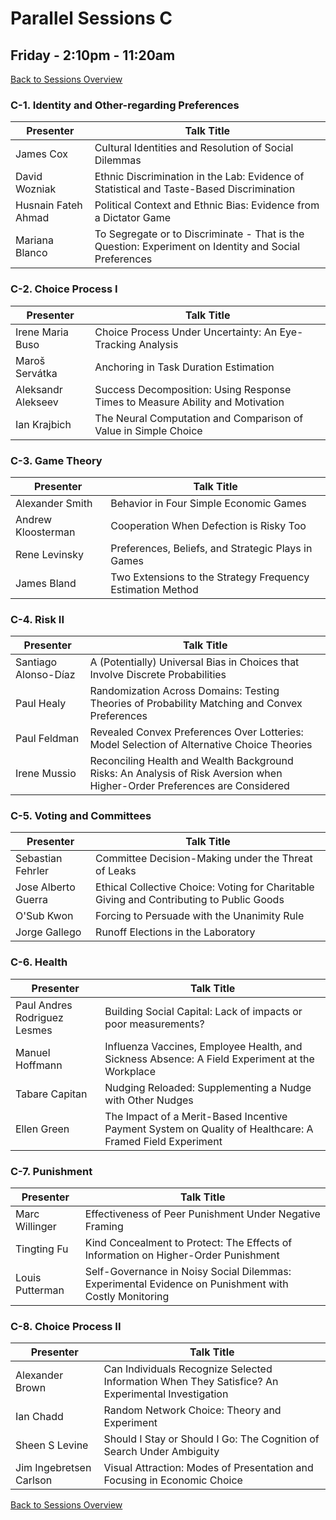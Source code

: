 # Parallel Sessions C
## Friday - 2:10pm - 11:20am
[Back to Sessions Overview](README.md)

### **C-1. Identity and Other-regarding Preferences**

Presenter     | Talk Title
--------------|------------
James Cox | Cultural Identities and Resolution of Social Dilemmas
David Wozniak | Ethnic Discrimination in the Lab: Evidence of Statistical and Taste-Based Discrimination
Husnain Fateh Ahmad |	Political Context and Ethnic Bias: Evidence from a Dictator Game
Mariana Blanco | To Segregate or to Discriminate - That is the Question: Experiment on Identity and Social Preferences

### **C-2. Choice Process I**

Presenter     | Talk Title
--------------|------------
Irene Maria Buso | Choice Process Under Uncertainty: An Eye-Tracking Analysis
Maroš Servátka | Anchoring in Task Duration Estimation
Aleksandr Alekseev | Success Decomposition: Using Response Times to Measure Ability and Motivation
Ian Krajbich | The Neural Computation and Comparison of Value in Simple Choice

### **C-3. Game Theory**

Presenter     | Talk Title
--------------|------------
Alexander Smith |	Behavior in Four Simple Economic Games
Andrew Kloosterman |	Cooperation When Defection is Risky Too
Rene Levinsky |	Preferences, Beliefs, and Strategic Plays in Games
James Bland |	Two Extensions to the Strategy Frequency Estimation Method


### **C-4. Risk II**

Presenter     | Talk Title
--------------|------------
Santiago Alonso-Díaz |	A (Potentially) Universal Bias in Choices that Involve Discrete Probabilities
Paul Healy |	Randomization Across Domains: Testing Theories of Probability Matching and Convex Preferences
Paul Feldman |	Revealed Convex Preferences Over Lotteries: Model Selection of Alternative Choice Theories
Irene Mussio |	Reconciling Health and Wealth Background Risks: An Analysis of Risk Aversion when Higher-Order Preferences are Considered


### **C-5. Voting and Committees**

Presenter     | Talk Title
--------------|------------
Sebastian Fehrler |	Committee Decision-Making under the Threat of Leaks
Jose Alberto Guerra |	Ethical Collective Choice: Voting for Charitable Giving and Contributing to Public Goods
O'Sub Kwon |	Forcing to Persuade with the Unanimity Rule
Jorge Gallego |	Runoff Elections in the Laboratory


### **C-6. Health**

Presenter     | Talk Title
--------------|------------
Paul Andres Rodriguez Lesmes |	Building Social Capital: Lack of impacts or poor measurements?
Manuel Hoffmann |	Influenza Vaccines, Employee Health, and Sickness Absence: A Field Experiment at the Workplace
Tabare Capitan |	Nudging Reloaded: Supplementing a Nudge with Other Nudges
Ellen Green |	The Impact of a Merit-Based Incentive Payment System on Quality of Healthcare:  A Framed Field Experiment 


### **C-7. Punishment**

Presenter     | Talk Title
--------------|------------
Marc Willinger |	Effectiveness of Peer Punishment Under Negative Framing
Tingting Fu |	Kind Concealment to Protect: The Effects of Information on Higher-Order Punishment
Louis Putterman |	Self-Governance in Noisy Social Dilemmas: Experimental Evidence on Punishment with Costly Monitoring

	
### **C-8. Choice Process II**

Presenter     | Talk Title
--------------|------------
Alexander Brown |	Can Individuals Recognize Selected Information When They Satisfice? An Experimental Investigation
Ian Chadd |	Random Network Choice: Theory and Experiment
Sheen S Levine |	Should I Stay or Should I Go: The Cognition of Search Under Ambiguity
Jim Ingebretsen Carlson |	Visual Attraction: Modes of Presentation and Focusing in Economic Choice

[Back to Sessions Overview](README.md)
